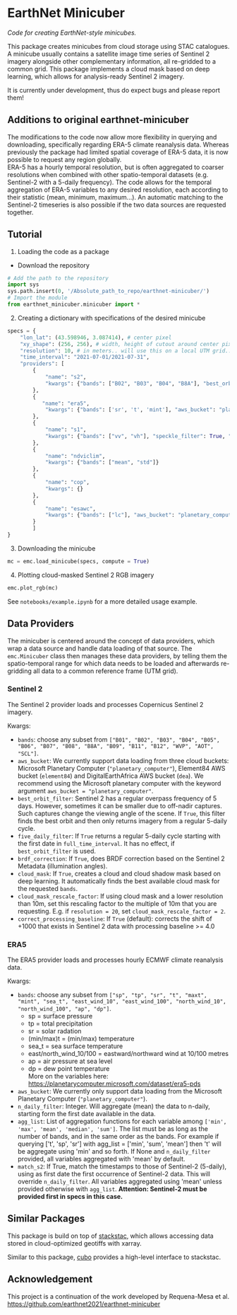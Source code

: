 
# EarthNet Minicuber

*Code for creating EarthNet-style minicubes.*

This package creates minicubes from cloud storage using STAC catalogues. A minicube usually contains a satellite image time series of Sentinel 2 imagery alongside other complementary information, all re-gridded to a common grid. This package implements a cloud mask based on deep learning, which allows for analysis-ready Sentinel 2 imagery.

It is currently under development, thus do expect bugs and please report them!

## Additions to original earthnet-minicuber

The modifications to the code now allow more flexibility in querying and downloading, specifically regarding ERA-5 climate reanalysis data. Whereas previously the package had limited spatial coverage of ERA-5 data, it is now possible to request any region globally.\
ERA-5 has a hourly temporal resolution, but is often aggregated to coarser resolutions when combined with other spatio-temporal datasets (e.g. Sentinel-2 with a 5-daily frequency). The code allows for the temporal aggregation of ERA-5 variables to any desired resolution, each according to their statistic (mean, minimum, maximum...). An automatic matching to the Sentinel-2 timeseries is also possible if the two data sources are requested together. 


## Tutorial

1. Loading the code as a package
- Download the repository
```Python
# Add the path to the repository
import sys
sys.path.insert(0, '/Absolute_path_to_repo/earthnet-minicuber/')
# Import the module
from earthnet_minicuber.minicuber import *
```

2. Creating a dictionary with specifications of the desired minicube
```Python
specs = {
    "lon_lat": (43.598946, 3.087414), # center pixel
    "xy_shape": (256, 256), # width, height of cutout around center pixel
    "resolution": 10, # in meters.. will use this on a local UTM grid..
    "time_interval": "2021-07-01/2021-07-31",
    "providers": [
        {
            "name": "s2",
            "kwargs": {"bands": ["B02", "B03", "B04", "B8A"], "best_orbit_filter": True, "five_daily_filter": False, "brdf_correction": True, "cloud_mask": True, "aws_bucket": "planetary_computer"}
        },
        {
           "name": "era5",
            "kwargs": {"bands": ['sr', 't', 'mint'], "aws_bucket": "planetary_computer", "n_daily_filter": None, "agg_list": ['min', 'max', 'sum'], "match_s2": True} 
        },
        {
            "name": "s1",
            "kwargs": {"bands": ["vv", "vh"], "speckle_filter": True, "speckle_filter_kwargs": {"type": "lee", "size": 9}, "aws_bucket": "planetary_computer"} 
        },
        {
            "name": "ndviclim",
            "kwargs": {"bands": ["mean", "std"]}
        },
        {
            "name": "cop",
            "kwargs": {}
        },
        {
            "name": "esawc",
            "kwargs": {"bands": ["lc"], "aws_bucket": "planetary_computer"}
        }
        ]
}
```

3. Downloading the minicube
```Python
mc = emc.load_minicube(specs, compute = True)
```

4. Plotting cloud-masked Sentinel 2 RGB imagery
```Python
emc.plot_rgb(mc)
```

See `notebooks/example.ipynb` for a more detailed usage example.



## Data Providers

The minicuber is centered around the concept of data providers, which wrap a data source and handle data loading of that source. The `emc.Minicuber` class then manages these data providers, by telling them the spatio-temporal range for which data needs to be loaded and afterwards re-gridding all data to a common reference frame (UTM grid).

### Sentinel 2

The Sentinel 2 provider loads and processes Copernicus Sentinel 2 imagery.

Kwargs:
- `bands`: choose any subset from `["B01", "B02", "B03", "B04", "B05", "B06", "B07", "B08", "B8A", "B09", "B11", "B12", "WVP", "AOT", "SCL"]`.
- `aws_bucket`: We currently support data loading from three cloud buckets: Microsoft Planetary Computer (`"planetary_computer"`), Element84 AWS bucket (`element84`) and DigitalEarthAfrica AWS bucket (`dea`). We recommend using the Microsoft planetary computer with the keyword argument `aws_bucket = "planetary_computer"`.
- `best_orbit_filter`: Sentinel 2 has a regular overpass frequency of 5 days. However, sometimes it can be smaller due to off-nadir captures. Such captures change the viewing angle of the scene. If `True`, this filter finds the best orbit and then only returns imagery from a regular 5-daily cycle.
- `five_daily_filter`: If `True` returns a regular 5-daily cycle starting with the first date in `full_time_interval`. It has no effect, if `best_orbit_filter` is used.
- `brdf_correction`: If `True`, does BRDF correction based on the Sentinel 2 Metadata (illumination angles).
- `cloud_mask`: If `True`, creates a cloud and cloud shadow mask based on deep learning. It automatically finds the best available cloud mask for the requested `bands`.
- `cloud_mask_rescale_factor`: If using cloud mask and a lower resolution than 10m, set this rescaling factor to the multiple of 10m that you are requesting. E.g. if `resolution = 20`, set `cloud_mask_rescale_factor = 2`.
- `correct_processing_baseline`: If `True` (default): corrects the shift of +1000 that exists in Sentinel 2 data with processing baseline >= 4.0


### ERA5

The ERA5 provider loads and processes hourly ECMWF climate reanalysis data.

Kwargs:
- `bands`: choose any subset from `["sp", "tp", "sr", "t", "maxt", "mint", "sea_t", "east_wind_10", "east_wind_100", "north_wind_10", "north_wind_100", "ap", "dp"]`.
    - sp = surface pressure
    - tp = total precipitation 
    - sr = solar radation 
    - (min/max)t = (min/max) temperature 
    - sea_t = sea surface temperature
    - east/north_wind_10/100 = eastward/northward wind at 10/100 metres
    - ap = air pressure at sea level
    - dp = dew point temperature\
    More on the variables here: https://planetarycomputer.microsoft.com/dataset/era5-pds
- `aws_bucket`: We currently only support data loading from the Microsoft Planetary Computer (`"planetary_computer"`).
- `n_daily_filter`: Integer. Will aggregate (mean) the data to n-daily, starting form the first date available in the data. 
- `agg_list`: List of aggregation functions for each variable among `['min', 'max', 'mean', 'median', 'sum']`. The list must be as long as the number of bands, and in the same order as the bands. For example if querying ['t', 'sp', 'sr'] with agg_list = ['min', 'sum', 'mean'] then 't' will be aggregate using 'min' and so forth. If None and `n_daily_filter` provided, all variables aggregated with 'mean' by default.
- `match_s2`: If True, match the timestamps to those of Sentinel-2 (5-daily), using as first date the first occurrence of Sentinel-2 data. This will override `n_daily_filter`. All variables aggregated using 'mean' unless provided otherwise with `agg_list`. **Attention: Sentinel-2 must be provided first in specs in this case.**


## Similar Packages

This package is build on top of [stackstac](https://stackstac.readthedocs.io/en/latest/), which allows accessing data stored in cloud-optimized geotiffs with xarray.

Similar to this package, [cubo](https://github.com/davemlz/cubo) provides a high-level interface to stackstac.


## Acknowledgement

This project is a continuation of the work developed by Requena-Mesa et al. https://github.com/earthnet2021/earthnet-minicuber
